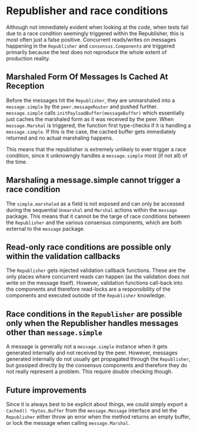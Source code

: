 # Republisher and race conditions

Although not immediately evident when looking at the code, when tests fail due to a race condition seemingly triggered within the Republisher, this is most often just a false positive. Concurrent reads/writes on messages happening in the `Republisher` and `consensus.Components` are triggered primarily because the test does not reproduce the whole extent of production reality. 

## Marshaled Form Of Messages Is Cached At Reception

Before the messages hit the `Republisher`, they are unmarshaled into a `message.simple` by the `peer.messageRouter` and pushed further. `message.simple` calls `initPayloadBuffer(messageBuffer)` which essentially just caches the marshaled form as it was received by the peer. When `message.Marshal` is triggered, the function first type-checks if it is handling a `message.simple`. If this is the case, the cached buffer gets immediately returned and no actual marshaling happens. 

This means that the republisher is extremely unlikely to ever trigger a race condition, since it unknowngly handles a `message.simple` most (if not all) of the time.

## Marshaling a message.simple cannot trigger a race condition

The `simple.marshaled` as a field is not exposed and can only be accessed during the sequential `Unmarshal` and `Marshal` actions within the `message` package. This means that it cannot be the targe of race conditions between the `Republisher` and the various consensus components, which are both external to the `message` package. 

## Read-only race conditions are possible only within the validation callbacks

The `Republisher` gets injected validation callback functions. These are the only places where concurrent reads can happen (as the validation does not write on the message itself). However, validation functions call-back into the components and therefore read-locks are a responsibility of the components and executed outside of the `Republisher` knowledge.

## Race conditions in the `Republisher` are possible only when the Republisher handles messages other than `message.simple`
 
A message is generally not a `message.simple` instance when it gets generated internally and not received by the peer. However, messages generated internally do not usually get propagated through the `Republisher`, but gossiped directly by the consensus components and therefore they do not really represent a problem. This require double checking though.

## Future improvements

Since it is always best to be explicit about things, we could simply export a `Cached() *bytes.Buffer` from the `message.Message` interface and let the `Republisher` either throw an error when the method returns an empty buffer, or lock the message when calling `message.Marshal`.
